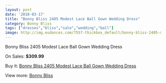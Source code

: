 ```yaml
---
layout: post
date: '2018-03-17'
title: "Bonny Bliss 2405 Modest Lace Ball Gown Wedding Dress"
category: Bonny Bliss
tags: ["dresses","bliss","sale","wedding","ball"]
image: http://img.eudances.com/7557-thickbox_default/bonny-bliss-2405-modest-lace-ball-gown-wedding-dress.jpg
---
```

Bonny Bliss 2405 Modest Lace Ball Gown Wedding Dress

On Sales: **$309.99**
<a href="https://www.eudances.com/en/bonny-bliss/2679-bonny-bliss-2405-modest-lace-ball-gown-wedding-dress.html"><amp-img layout="responsive" width="600" height="600" src="//img.eudances.com/7557-thickbox_default/bonny-bliss-2405-modest-lace-ball-gown-wedding-dress.jpg" alt="Bonny Bliss 2405 Modest Lace Ball Gown Wedding Dress 0" /></a>
<a href="https://www.eudances.com/en/bonny-bliss/2679-bonny-bliss-2405-modest-lace-ball-gown-wedding-dress.html"><amp-img layout="responsive" width="600" height="600" src="//img.eudances.com/7559-thickbox_default/bonny-bliss-2405-modest-lace-ball-gown-wedding-dress.jpg" alt="Bonny Bliss 2405 Modest Lace Ball Gown Wedding Dress 1" /></a>
<a href="https://www.eudances.com/en/bonny-bliss/2679-bonny-bliss-2405-modest-lace-ball-gown-wedding-dress.html"><amp-img layout="responsive" width="600" height="600" src="//img.eudances.com/7558-thickbox_default/bonny-bliss-2405-modest-lace-ball-gown-wedding-dress.jpg" alt="Bonny Bliss 2405 Modest Lace Ball Gown Wedding Dress 2" /></a>

Buy it: [Bonny Bliss 2405 Modest Lace Ball Gown Wedding Dress](https://www.eudances.com/en/bonny-bliss/2679-bonny-bliss-2405-modest-lace-ball-gown-wedding-dress.html "Bonny Bliss 2405 Modest Lace Ball Gown Wedding Dress")

View more: [Bonny Bliss](https://www.eudances.com/en/40-bonny-bliss "Bonny Bliss")